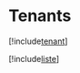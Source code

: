 # Tenants

[!include[tenant](tenants.tenant.autogen.md)]

[!include[liste](tenants.liste.autogen.md)]

































































































